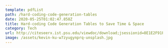 ```yaml
---
template: pdfList
path: /hard-coding-code-generation-tables
date: 2020-05-25T01:02:47.858Z
title: Hard-coding Code Generation Tables to Save Time & Space
category: Tech
url: http://citeseerx.ist.psu.edu/viewdoc/download;jsessionid=8E1E2F91F95973FD5873D5ABEB80A536?doi=10.1.1.15.397&rep=rep1&type=pdf
image: /assets/kevin-ku-w7zyugynprq-unsplash.jpg
---
```

